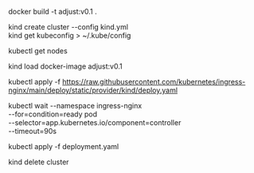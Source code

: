 

docker build -t adjust:v0.1 .

kind create cluster  --config kind.yml  
kind get kubeconfig > ~/.kube/config  

kubectl get nodes

kind load  docker-image adjust:v0.1


kubectl apply -f https://raw.githubusercontent.com/kubernetes/ingress-nginx/main/deploy/static/provider/kind/deploy.yaml

kubectl wait --namespace ingress-nginx \
  --for=condition=ready pod \
  --selector=app.kubernetes.io/component=controller \
  --timeout=90s

kubectl apply -f deployment.yaml



kind delete cluster
